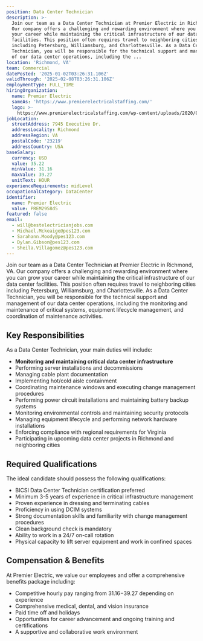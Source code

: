```yaml
---
position: Data Center Technician
description: >-
  Join our team as a Data Center Technician at Premier Electric in Richmond, VA.
  Our company offers a challenging and rewarding environment where you can grow
  your career while maintaining the critical infrastructure of our data center
  facilities. This position often requires travel to neighboring cities
  including Petersburg, Williamsburg, and Charlottesville. As a Data Center
  Technician, you will be responsible for the technical support and management
  of our data center operations, including the ...
location: 'Richmond, VA'
team: Commercial
datePosted: '2025-01-02T03:26:31.106Z'
validThrough: '2025-02-08T03:26:31.106Z'
employmentType: FULL_TIME
hiringOrganization:
  name: Premier Electric
  sameAs: 'https://www.premierelectricalstaffing.com/'
  logo: >-
    https://www.premierelectricalstaffing.com/wp-content/uploads/2020/05/Premier-Electrical-Staffing-logo.png
jobLocation:
  streetAddress: 7945 Executive Dr.
  addressLocality: Richmond
  addressRegion: VA
  postalCode: '23219'
  addressCountry: USA
baseSalary:
  currency: USD
  value: 35.22
  minValue: 31.16
  maxValue: 39.27
  unitText: HOUR
experienceRequirements: midLevel
occupationalCategory: DataCenter
identifier:
  name: Premier Electric
  value: PREM2958d5
featured: false
email:
  - will@bestelectricianjobs.com
  - Michael.Mckeaige@pes123.com
  - Sarahann.Moody@pes123.com
  - Dylan.Gibson@pes123.com
  - Sheila.Villagomez@pes123.com
---
```




Join our team as a Data Center Technician at Premier Electric in Richmond, VA. Our company offers a challenging and rewarding environment where you can grow your career while maintaining the critical infrastructure of our data center facilities. This position often requires travel to neighboring cities including Petersburg, Williamsburg, and Charlottesville. As a Data Center Technician, you will be responsible for the technical support and management of our data center operations, including the monitoring and maintenance of critical systems, equipment lifecycle management, and coordination of maintenance activities.

## Key Responsibilities
As a Data Center Technician, your main duties will include:

- **Monitoring and maintaining critical data center infrastructure**
- Performing server installations and decommissions
- Managing cable plant documentation
- Implementing hot/cold aisle containment
- Coordinating maintenance windows and executing change management procedures
- Performing power circuit installations and maintaining battery backup systems
- Monitoring environmental controls and maintaining security protocols
- Managing equipment lifecycle and performing network hardware installations
- Enforcing compliance with regional requirements for Virginia
- Participating in upcoming data center projects in Richmond and neighboring cities

## Required Qualifications
The ideal candidate should possess the following qualifications:

- BICSI Data Center Technician certification preferred
- Minimum 3-5 years of experience in critical infrastructure management
- Proven experience in dressing and terminating cables
- Proficiency in using DCIM systems
- Strong documentation skills and familiarity with change management procedures
- Clean background check is mandatory
- Ability to work in a 24/7 on-call rotation
- Physical capacity to lift server equipment and work in confined spaces

## Compensation & Benefits
At Premier Electric, we value our employees and offer a comprehensive benefits package including:

- Competitive hourly pay ranging from $31.16-$39.27 depending on experience
- Comprehensive medical, dental, and vision insurance
- Paid time off and holidays
- Opportunities for career advancement and ongoing training and certifications
- A supportive and collaborative work environment
